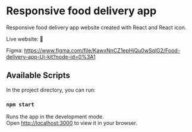 # Responsive food delivery app 

Responsive food delivery app website created with React and React icon.

Live website: 🍔

Figma: https://www.figma.com/file/KawxNnCZ1epHjQu0wSqlG2/Food-delivery-app-Ui-kit?node-id=0%3A1


## Available Scripts

In the project directory, you can run:

### `npm start`

Runs the app in the development mode.\
Open [http://localhost:3000](http://localhost:3000) to view it in your browser.
